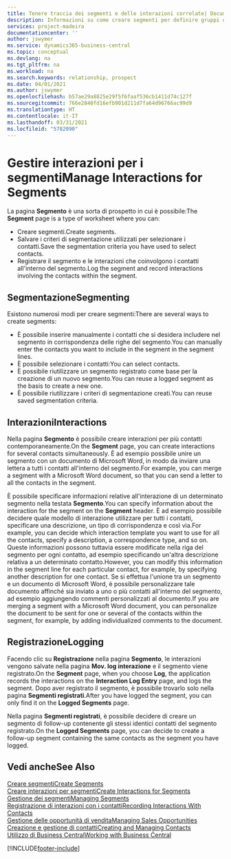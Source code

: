 ```yaml
---
title: Tenere traccia dei segmenti e delle interazioni correlate| Documenti Microsoft
description: Informazioni su come creare segmenti per definire gruppi di contatti e specificare delle interazioni per i segmenti.
services: project-madeira
documentationcenter: ''
author: jswymer
ms.service: dynamics365-business-central
ms.topic: conceptual
ms.devlang: na
ms.tgt_pltfrm: na
ms.workload: na
ms.search.keywords: relationship, prospect
ms.date: 04/01/2021
ms.author: jswymer
ms.openlocfilehash: b57ae29a8825e29f5f6faaf536cb1411d74c127f
ms.sourcegitcommit: 766e2840fd16efb901d211d7fa64d96766ac99d9
ms.translationtype: HT
ms.contentlocale: it-IT
ms.lasthandoff: 03/31/2021
ms.locfileid: "5782090"
---
```

# <a name="manage-interactions-for-segments"></a><span data-ttu-id="8b5ce-103">Gestire interazioni per i segmenti</span><span class="sxs-lookup"><span data-stu-id="8b5ce-103">Manage Interactions for Segments</span></span>
<span data-ttu-id="8b5ce-104">La pagina **Segmento** è una sorta di prospetto in cui è possibile:</span><span class="sxs-lookup"><span data-stu-id="8b5ce-104">The **Segment** page is a type of worksheet where you can:</span></span>

* <span data-ttu-id="8b5ce-105">Creare segmenti.</span><span class="sxs-lookup"><span data-stu-id="8b5ce-105">Create segments.</span></span>
* <span data-ttu-id="8b5ce-106">Salvare i criteri di segmentazione utilizzati per selezionare i contatti.</span><span class="sxs-lookup"><span data-stu-id="8b5ce-106">Save the segmentation criteria you have used to select contacts.</span></span>
* <span data-ttu-id="8b5ce-107">Registrare il segmento e le interazioni che coinvolgono i contatti all'interno del segmento.</span><span class="sxs-lookup"><span data-stu-id="8b5ce-107">Log the segment and record interactions involving the contacts within the segment.</span></span>

## <a name="segmenting"></a><span data-ttu-id="8b5ce-108">Segmentazione</span><span class="sxs-lookup"><span data-stu-id="8b5ce-108">Segmenting</span></span>
<span data-ttu-id="8b5ce-109">Esistono numerosi modi per creare segmenti:</span><span class="sxs-lookup"><span data-stu-id="8b5ce-109">There are several ways to create segments:</span></span>

* <span data-ttu-id="8b5ce-110">È possibile inserire manualmente i contatti che si desidera includere nel segmento in corrispondenza delle righe del segmento.</span><span class="sxs-lookup"><span data-stu-id="8b5ce-110">You can manually enter the contacts you want to include in the segment in the segment lines.</span></span>
* <span data-ttu-id="8b5ce-111">È possibile selezionare i contatti:</span><span class="sxs-lookup"><span data-stu-id="8b5ce-111">You can select contacts.</span></span>
* <span data-ttu-id="8b5ce-112">È possibile riutilizzare un segmento registrato come base per la creazione di un nuovo segmento.</span><span class="sxs-lookup"><span data-stu-id="8b5ce-112">You can reuse a logged segment as the basis to create a new one.</span></span>
* <span data-ttu-id="8b5ce-113">È possibile riutilizzare i criteri di segmentazione creati.</span><span class="sxs-lookup"><span data-stu-id="8b5ce-113">You can reuse saved segmentation criteria.</span></span>

## <a name="interactions"></a><span data-ttu-id="8b5ce-114">Interazioni</span><span class="sxs-lookup"><span data-stu-id="8b5ce-114">Interactions</span></span>
<span data-ttu-id="8b5ce-115">Nella pagina **Segmento** è possibile creare interazioni per più contatti contemporaneamente.</span><span class="sxs-lookup"><span data-stu-id="8b5ce-115">On the **Segment** page, you can create interactions for several contacts simultaneously.</span></span> <span data-ttu-id="8b5ce-116">È ad esempio possibile unire un segmento con un documento di Microsoft Word, in modo da inviare una lettera a tutti i contatti all'interno del segmento.</span><span class="sxs-lookup"><span data-stu-id="8b5ce-116">For example, you can merge a segment with a Microsoft Word document, so that you can send a letter to all the contacts in the segment.</span></span>

<span data-ttu-id="8b5ce-117">È possibile specificare informazioni relative all'interazione di un determinato segmento nella testata **Segmento**.</span><span class="sxs-lookup"><span data-stu-id="8b5ce-117">You can specify information about the interaction for the segment on the **Segment** header.</span></span> <span data-ttu-id="8b5ce-118">È ad esempio possibile decidere quale modello di interazione utilizzare per tutti i contatti, specificare una descrizione, un tipo di corrispondenza e così via.</span><span class="sxs-lookup"><span data-stu-id="8b5ce-118">For example, you can decide which interaction template you want to use for all the contacts, specify a description, a correspondence type, and so on.</span></span> <span data-ttu-id="8b5ce-119">Queste informazioni possono tuttavia essere modificate nella riga del segmento per ogni contatto, ad esempio specificando un'altra descrizione relativa a un determinato contatto.</span><span class="sxs-lookup"><span data-stu-id="8b5ce-119">However, you can modify this information in the segment line for each particular contact, for example, by specifying another description for one contact.</span></span> <span data-ttu-id="8b5ce-120">Se si effettua l'unione tra un segmento e un documento di Microsoft Word, è possibile personalizzare tale documento affinché sia inviato a uno o più contatti all'interno del segmento, ad esempio aggiungendo commenti personalizzati al documento.</span><span class="sxs-lookup"><span data-stu-id="8b5ce-120">If you are merging a segment with a Microsoft Word document, you can personalize the document to be sent for one or several of the contacts within the segment, for example, by adding individualized comments to the document.</span></span>

## <a name="logging"></a><span data-ttu-id="8b5ce-121">Registrazione</span><span class="sxs-lookup"><span data-stu-id="8b5ce-121">Logging</span></span>
<span data-ttu-id="8b5ce-122">Facendo clic su **Registrazione** nella pagina **Segmento**, le interazioni vengono salvate nella pagina **Mov. log interazione** e il segmento viene registrato.</span><span class="sxs-lookup"><span data-stu-id="8b5ce-122">On the **Segment** page, when you choose **Log**, the application records the interactions on the **Interaction Log Entry** page, and logs the segment.</span></span> <span data-ttu-id="8b5ce-123">Dopo aver registrato il segmento, è possibile trovarlo solo nella pagina **Segmenti registrati**.</span><span class="sxs-lookup"><span data-stu-id="8b5ce-123">After you have logged the segment, you can only find it on the **Logged Segments** page.</span></span>

<span data-ttu-id="8b5ce-124">Nella pagina **Segmenti registrati**, è possibile decidere di creare un segmento di follow-up contenente gli stessi identici contatti del segmento registrato.</span><span class="sxs-lookup"><span data-stu-id="8b5ce-124">On the **Logged Segments** page, you can decide to create a follow-up segment containing the same contacts as the segment you have logged.</span></span>

## <a name="see-also"></a><span data-ttu-id="8b5ce-125">Vedi anche</span><span class="sxs-lookup"><span data-stu-id="8b5ce-125">See Also</span></span>
[<span data-ttu-id="8b5ce-126">Creare segmenti</span><span class="sxs-lookup"><span data-stu-id="8b5ce-126">Create Segments</span></span>](marketing-how-create-segment.md)  
[<span data-ttu-id="8b5ce-127">Creare interazioni per segmenti</span><span class="sxs-lookup"><span data-stu-id="8b5ce-127">Create Interactions for Segments</span></span>](marketing-how-create-interactions.md)  
[<span data-ttu-id="8b5ce-128">Gestione dei segmenti</span><span class="sxs-lookup"><span data-stu-id="8b5ce-128">Managing Segments</span></span>](marketing-segments.md)  
[<span data-ttu-id="8b5ce-129">Registrazione di interazioni con i contatti</span><span class="sxs-lookup"><span data-stu-id="8b5ce-129">Recording Interactions With Contacts</span></span>](marketing-interactions.md)  
[<span data-ttu-id="8b5ce-130">Gestione delle opportunità di vendita</span><span class="sxs-lookup"><span data-stu-id="8b5ce-130">Managing Sales Opportunities</span></span>](marketing-manage-sales-opportunities.md)  
[<span data-ttu-id="8b5ce-131">Creazione e gestione di contatti</span><span class="sxs-lookup"><span data-stu-id="8b5ce-131">Creating and Managing Contacts</span></span>](marketing-contacts.md)  
[<span data-ttu-id="8b5ce-132">Utilizzo di Business Central</span><span class="sxs-lookup"><span data-stu-id="8b5ce-132">Working with Business Central</span></span>](ui-work-product.md)


[!INCLUDE[footer-include](includes/footer-banner.md)]